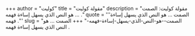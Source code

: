 +++
author = "كوليت"
title = "مقولة كوليت"
description = "مقولة كوليت: الصمت ... هو النص الذي يسهل إساءة فهمه ."
quote = '''الصمت ... هو النص الذي يسهل إساءة فهمه .''' 
slug = "الصمت--هو-النص-الذي-يسهل-إساءة-فهمه-"
+++
الصمت ... هو النص الذي يسهل إساءة فهمه .
